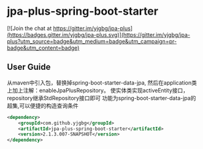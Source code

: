 # jpa-plus-spring-boot-starter

[![Join the chat at https://gitter.im/yjgbg/jpa-plus](https://badges.gitter.im/yjgbg/jpa-plus.svg)](https://gitter.im/yjgbg/jpa-plus?utm_source=badge&utm_medium=badge&utm_campaign=pr-badge&utm_content=badge)

## User Guide
从maven中引入包，替换掉spring-boot-starter-data-jpa,
然后在application类上加上注解：enableJpaPlusRepository。
使实体类实现activeEntity接口，repository继承StdRepository接口即可
功能为spring-boot-starter-data-jpa的超集,可以便捷的构造查询条件
```xml
<dependency>
    <groupId>com.github.yjgbg</groupId>
    <artifactId>jpa-plus-spring-boot-starter</artifactId>
    <version>2.1.3.007-SNAPSHOT</version>
</dependency>
```